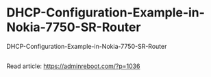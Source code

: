 # DHCP-Configuration-Example-in-Nokia-7750-SR-Router
DHCP-Configuration-Example-in-Nokia-7750-SR-Router 
##
Read article: https://adminreboot.com/?p=1036
